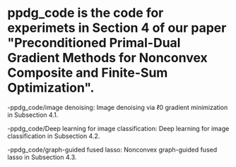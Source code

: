 # ppdg_code is the code for experimets in Section 4 of  our paper "Preconditioned Primal-Dual Gradient Methods for Nonconvex Composite and Finite-Sum Optimization".

-ppdg_code/image denoising: Image denoising via ℓ0 gradient minimization in Subsection 4.1.

-ppdg_code/Deep learning for image classification: Deep learning for image classification in Subsection 4.2.

-ppdg_code/graph-guided fused lasso: Nonconvex graph-guided fused lasso in Subsection 4.3.
